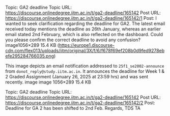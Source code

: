 Topic: GA2 deadline
Topic URL: https://discourse.onlinedegree.iitm.ac.in/t/ga2-deadline/165142
Post URL: https://discourse.onlinedegree.iitm.ac.in/t/ga2-deadline/165142/1
Post:  I wanted to seek clarification regarding the deadline for GA2. The latest email received today mentions the deadline as 26th January, whereas an earlier email stated 2nd February, which is also reflected on the dashboard. 
 Could you please confirm the correct deadline to avoid any confusion? 
 image1056×289 15.4 KB (https://europe1.discourse-cdn.com/flex013/uploads/iitm/original/3X/f/6/f678f69ef208b0d9fed9278ebefe295284766035.png)

This image depicts an email notification addressed to `25f1_se2002-announce` from `donot_reply@study.iitm.ac.in`. It announces the deadline for Week 1 & 2 Graded Assignment (January 26, 2025 at 23:59 hrs) and was sent recently.
 image image 1056×289 15.4 KB 

Topic: GA2 deadline
Topic URL: https://discourse.onlinedegree.iitm.ac.in/t/ga2-deadline/165142
Post URL: https://discourse.onlinedegree.iitm.ac.in/t/ga2-deadline/165142/2
Post:  Deadline for GA 2 has been shifted to 2nd Feb. 
 Regards, 
TDS TA 
